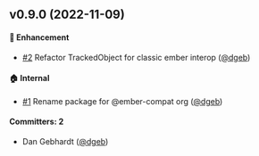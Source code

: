 ## v0.9.0 (2022-11-09)

 #### :rocket: Enhancement
* [#2](https://github.com/ember-migration-utils/tracked-built-ins-compat/pull/2) Refactor TrackedObject for classic ember interop ([@dgeb](https://github.com/dgeb))

 #### :house: Internal
 * [#1](https://github.com/ember-migration-utils/tracked-built-ins-compat/pull/1) Rename package for @ember-compat org ([@dgeb](https://github.com/dgeb))

 #### Committers: 2
 - Dan Gebhardt ([@dgeb](https://github.com/dgeb))

